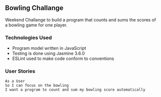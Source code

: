 ## Bowling Challange

Weekend Challange to build a program that counts and sums the scores of a bowling game for one player.

### Technologies Used

- Program model written in JavaScript
- Testing is done using Jasmine 3.6.0
- ESLint used to make code conform to conventions


### User Stories
```
As a User 
So I can focus on the bowling
I want a program to count and sum my bowling score automatically
```
